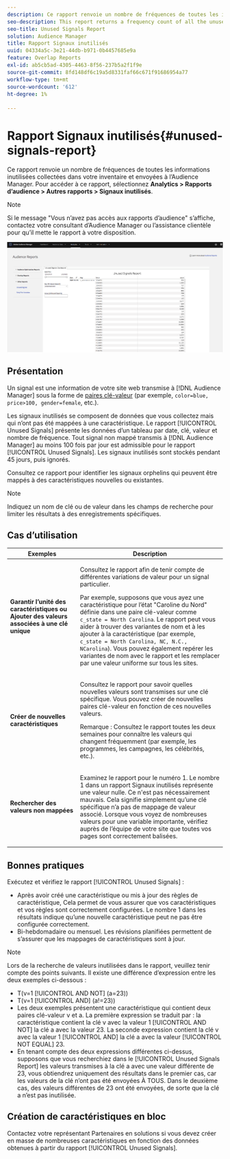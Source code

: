 ```yaml
---
description: Ce rapport renvoie un nombre de fréquences de toutes les informations inutilisées collectées dans votre inventaire et envoyées à l’Audience Manager.
seo-description: This report returns a frequency count of all the unused information collected on your inventory and sent to Audience Manager.
seo-title: Unused Signals Report
solution: Audience Manager
title: Rapport Signaux inutilisés
uuid: 04334a5c-3e21-44db-b971-0b4457685e9a
feature: Overlap Reports
exl-id: ab5cb5ad-4305-4463-8f56-237b5a2f1f9e
source-git-commit: 8fd148df6c19a5d8331faf66c671f91686954a77
workflow-type: tm+mt
source-wordcount: '612'
ht-degree: 1%

---
```


# Rapport Signaux inutilisés{#unused-signals-report}

Ce rapport renvoie un nombre de fréquences de toutes les informations inutilisées collectées dans votre inventaire et envoyées à l’Audience Manager. Pour accéder à ce rapport, sélectionnez **Analytics > Rapports d’audience > Autres rapports > Signaux inutilisés**.

>[!NOTE]
>
>Si le message &quot;Vous n’avez pas accès aux rapports d’audience&quot; s’affiche, contactez votre consultant d’Audience Manager ou l’assistance clientèle pour qu’il mette le rapport à votre disposition.

![Capture d’écran du rapport Signaux inutilisés](/help/using/reporting/dynamic-reports/assets/unused-signals.png)

## Présentation

Un signal est une information de votre site web transmise à [!DNL Audience Manager] sous la forme de [paires clé-valeur](../../reference/key-value-pairs-explained.md) (par exemple, `color=blue, price>100, gender=female`, etc.).

Les signaux inutilisés se composent de données que vous collectez mais qui n’ont pas été mappées à une caractéristique. Le rapport [!UICONTROL Unused Signals] présente les données d’un tableau par date, clé, valeur et nombre de fréquence. Tout signal non mappé transmis à [!DNL Audience Manager] au moins 100 fois par jour est admissible pour le rapport [!UICONTROL Unused Signals]. Les signaux inutilisés sont stockés pendant 45 jours, puis ignorés.

Consultez ce rapport pour identifier les signaux orphelins qui peuvent être mappés à des caractéristiques nouvelles ou existantes.

>[!NOTE]
>
>Indiquez un nom de clé ou de valeur dans les champs de recherche pour limiter les résultats à des enregistrements spécifiques.

## Cas d’utilisation

<table id="table_E5EE0EC078E14EF4B197243488517A2D"> 
 <thead> 
  <tr> 
   <th colname="col1" class="entry"> Exemples </th> 
   <th colname="col2" class="entry"> Description </th> 
  </tr> 
 </thead>
 <tbody> 
  <tr> 
   <td colname="col1"> <p><b> Garantir l’unité des caractéristiques ou Ajouter des valeurs associées à une clé unique</b> </p> </td> 
   <td colname="col2"> <p>Consultez le rapport afin de tenir compte de différentes variations de valeur pour un signal particulier. </p> <p>Par exemple, supposons que vous ayez une caractéristique pour l’état "Caroline du Nord" définie dans une paire clé-valeur comme <code> c_state = North Carolina</code>. Le rapport peut vous aider à trouver des variantes de nom et à les ajouter à la caractéristique (par exemple, <code> c_state = North Carolina, NC, N.C., NCarolina</code>). Vous pouvez également repérer les variantes de nom avec le rapport et les remplacer par une valeur uniforme sur tous les sites. </p> <p> </p> </td> 
  </tr> 
  <tr> 
   <td colname="col1"> <p><b>Créer de nouvelles caractéristiques</b> </p> </td> 
   <td colname="col2"> <p>Consultez le rapport pour savoir quelles nouvelles valeurs sont transmises sur une clé spécifique. Vous pouvez créer de nouvelles paires clé-valeur en fonction de ces nouvelles valeurs. </p> <p> <p>Remarque : Consultez le rapport toutes les deux semaines pour connaître les valeurs qui changent fréquemment (par exemple, les programmes, les campagnes, les célébrités, etc.). </p> </p> </td> 
  </tr> 
  <tr> 
   <td colname="col1"> <p><b>Rechercher des valeurs non mappées</b> </p> </td> 
   <td colname="col2"> <p>Examinez le rapport pour le numéro 1. Le nombre 1 dans un rapport <span class="wintitle"> Signaux inutilisés</span> représente une valeur nulle. Ce n'est pas nécessairement mauvais. Cela signifie simplement qu’une clé spécifique n’a pas de mappage de valeur associé. Lorsque vous voyez de nombreuses valeurs pour une variable importante, vérifiez auprès de l’équipe de votre site que toutes vos pages sont correctement balisées. </p> </td> 
  </tr> 
 </tbody> 
</table>

## Bonnes pratiques

Exécutez et vérifiez le rapport [!UICONTROL Unused Signals] :

* Après avoir créé une caractéristique ou mis à jour des règles de caractéristique, Cela permet de vous assurer que vos caractéristiques et vos règles sont correctement configurées. Le nombre 1 dans les résultats indique qu’une nouvelle caractéristique peut ne pas être configurée correctement.
* Bi-hebdomadaire ou mensuel. Les révisions planifiées permettent de s’assurer que les mappages de caractéristiques sont à jour.

>[!NOTE]
>
>Lors de la recherche de valeurs inutilisées dans le rapport, veuillez tenir compte des points suivants. Il existe une différence d’expression entre les deux exemples ci-dessous :

* T(v=1 [!UICONTROL AND NOT] (a=23))
* T(v=1 [!UICONTROL AND] (a!=23))
* Les deux exemples présentent une caractéristique qui contient deux paires clé-valeur v et a. La première expression se traduit par : la caractéristique contient la clé v avec la valeur 1 [!UICONTROL AND NOT] la clé a avec la valeur 23. La seconde expression contient la clé v avec la valeur 1 [!UICONTROL AND] la clé a avec la valeur [!UICONTROL NOT EQUAL] 23.
* En tenant compte des deux expressions différentes ci-dessus, supposons que vous recherchiez dans le [!UICONTROL Unused Signals Report] les valeurs transmises à la clé a avec une valeur différente de 23, vous obtiendrez uniquement des résultats dans le premier cas, car les valeurs de la clé n’ont pas été envoyées À TOUS. Dans le deuxième cas, des valeurs différentes de 23 ont été envoyées, de sorte que la clé a n’est pas inutilisée.

## Création de caractéristiques en bloc

Contactez votre représentant Partenaires en solutions si vous devez créer en masse de nombreuses caractéristiques en fonction des données obtenues à partir du rapport [!UICONTROL Unused Signals].
